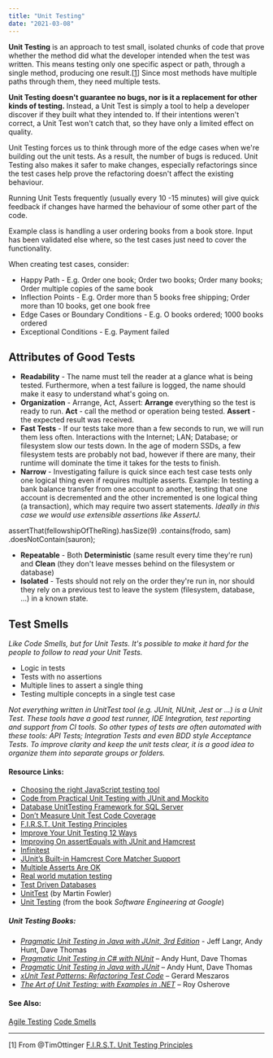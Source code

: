 ```yaml
---
title: "Unit Testing"
date: "2021-03-08"
---
```


**Unit Testing** is an approach to test small, isolated chunks of code that prove whether the method did what the developer intended when the test was written. This means testing only one specific aspect or path, through a single method, producing one result.\[[1](#footnotes)\] Since most methods have multiple paths through them, they need multiple tests.

**Unit Testing doesn't guarantee no bugs, nor is it a replacement for other kinds of testing.** Instead, a Unit Test is simply a tool to help a developer discover if they built what they intended to. If their intentions weren't correct, a Unit Test won't catch that, so they have only a limited effect on quality.

Unit Testing forces us to think through more of the edge cases when we're building out the unit tests. As a result, the number of bugs is reduced. Unit Testing also makes it safer to make changes, especially refactorings since the test cases help prove the refactoring doesn't affect the existing behaviour.

Running Unit Tests frequently (usually every 10 -15 minutes) will give quick feedback if changes have harmed the behaviour of some other part of the code.

Example class is handling a user ordering books from a book store. Input has been validated else where, so the test cases just need to cover the functionality.

When creating test cases, consider:

- Happy Path - E.g. Order one book; Order two books; Order many books; Order multiple copies of the same book
- Inflection Points - E.g. Order more than 5 books free shipping; Order more than 10 books, get one book free
- Edge Cases or Boundary Conditions - E.g. O books ordered; 1000 books ordered
- Exceptional Conditions - E.g. Payment failed

## Attributes of Good Tests

- **Readability** - The name must tell the reader at a glance what is being tested. Furthermore, when a test failure is logged, the name should make it easy to understand what's going on.
- **Organization** - Arrange, Act, Assert: **Arrange** everything so the test is ready to run. **Act** - call the method or operation being tested. **Assert** - the expected result was received.
- **Fast Tests** - If our tests take more than a few seconds to run, we will run them less often. Interactions with the Internet; LAN; Database; or filesystem slow our tests down. In the age of modern SSDs, a few filesystem tests are probably not bad, however if there are many, their runtime will dominate the time it takes for the tests to finish.
- **Narrow** - Investigating failure is quick since each test case tests only one logical thing even if requires multiple asserts. Example: In testing a bank balance transfer from one account to another, testing that one account is decremented and the other incremented is one logical thing (a transaction), which may require two assert statements. _Ideally in this case we would use extensible assertions like AssertJ._

assertThat(fellowshipOfTheRing).hasSize(9) .contains(frodo, sam) .doesNotContain(sauron);

- **Repeatable** - Both **Deterministic** (same result every time they're run) and **Clean** (they don't leave messes behind on the filesystem or database)
- **Isolated** - Tests should not rely on the order they're run in, nor should they rely on a previous test to leave the system (filesystem, database, ...) in a known state.

## Test Smells

_Like Code Smells, but for Unit Tests. It's possible to make it hard for the people to follow to read your Unit Tests._

- Logic in tests
- Tests with no assertions
- Multiple lines to assert a single thing
- Testing multiple concepts in a single test case

_Not everything written in UnitTest tool (e.g. JUnit, NUnit, Jest or ...) is a Unit Test. These tools have a good test runner, IDE Integration, test reporting and support from CI tools. So other types of tests are often automated with these tools: API Tests; Integration Tests and even BDD style Acceptance Tests. To improve clarity and keep the unit tests clear, it is a good idea to organize them into separate groups or folders._

#### Resource Links:

- [Choosing the right JavaScript testing tool](https://gojko.net/2018/02/25/javascript-testing-tools.html)
- [Code from Practical Unit Testing with JUnit and Mockito](https://github.com/tomekkaczanowski/junit-put-exercises)
- [Database UnitTesting Framework for SQL Server](https://tsqlt.org/)
- [Don’t Measure Unit Test Code Coverage](https://www.jamesshore.com/v2/blog/2019/dont-measure-unit-test-code-coverage)
- [F.I.R.S.T. Unit Testing Principles](https://agileinaflash.blogspot.com/2009/02/first.html)
- [Improve Your Unit Testing 12 Ways](https://agileotter.blogspot.com/2019/04/improve-your-unit-testing-12-ways.html)
- [Improving On assertEquals with JUnit and Hamcrest](https://marxsoftware.blogspot.com/2012/04/improving-on-assertequals-with-junit.html)
- [Infinitest](https://infinitest.github.io/)
- [JUnit’s Built-in Hamcrest Core Matcher Support](https://www.infoworld.com/article/2165118/junit-s-built-in-hamcrest-core-matcher-support.html)
- [Multiple Asserts Are OK](https://www.industriallogic.com/blog/multiple-asserts-are-ok/)
- [Real world mutation testing](https://pitest.org/)
- [Test Driven Databases](https://tsqlt.org/)
- [UnitTest](https://martinfowler.com/bliki/UnitTest.html) (by Martin Fowler)
- [Unit Testing](https://abseil.io/resources/swe-book/html/ch12.html) (from the book _Software Engineering at Google_)

##### Unit Testing Books:

- [_Pragmatic Unit Testing in Java with JUnit, 3rd Edition_](https://pragprog.com/titles/utj3/pragmatic-unit-testing-in-java-with-junit-third-edition/) - Jeff Langr, Andy Hunt, Dave Thomas
- [_Pragmatic Unit Testing in C# with NUnit_](https://www.amazon.com/Pragmatic-Unit-Testing-NUnit-Starter/dp/0977616673/&tag=notesfromatoo-20/&tag=notesfromatoo-20) – Andy Hunt, Dave Thomas 
- [_Pragmatic Unit Testing in Java with JUnit_](https://www.amazon.com/Pragmatic-Unit-Testing-Java-JUnit/dp/0974514012/&tag=notesfromatoo-20/&tag=notesfromatoo-20) – Andy Hunt, Dave Thomas
- _[xUnit Test Patterns: Refactoring Test Code](https://www.amazon.com/xUnit-Test-Patterns-Refactoring-Code/dp/0131495054/&tag=notesfromatoo-20/&tag=notesfromatoo-20)_ – Gerard Meszaros
- _[The Art of Unit Testing: with Examples in .NET](https://www.amazon.com/Art-Unit-Testing-Examples-NET/dp/1933988274/&tag=notesfromatoo-20/&tag=notesfromatoo-20)_ – Roy Osherove

#### See Also:

[Agile Testing](/glossary/testing) [Code Smells](/glossary/code-smells)

* * *

\[1\] From @TimOttinger [F.I.R.S.T. Unit Testing Principles](https://agileinaflash.blogspot.com/2009/02/first.html)
